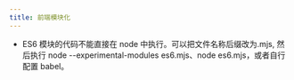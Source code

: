 ```yaml
---
title: 前端模块化
---
```


- ES6 模块的代码不能直接在 node 中执行。可以把文件名称后缀改为.mjs, 然后执行 node --experimental-modules es6.mjs、node es6.mjs，或者自行配置 babel。
